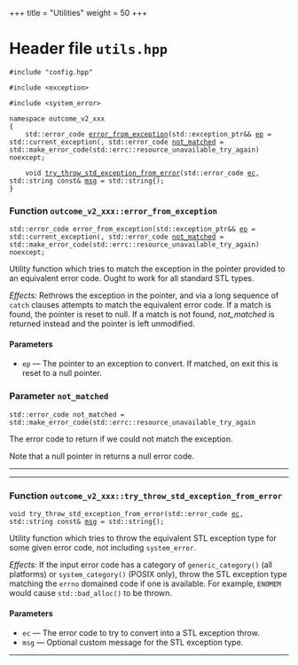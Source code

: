 +++
title = "Utilities"
weight = 50
+++
# Header file `utils.hpp`

<a id="standardese-utils.hpp"></a>

<pre><code class="standardese-language-cpp"><span class="pre">#include</span> <span class="pre">&quot;</span><span class="typ dec var fun">config.hpp</span><span class="pre">&quot;</span>

<span class="pre">#include</span> <span class="pre">&lt;</span><span class="typ dec var fun">exception</span><span class="pre">&gt;</span>

<span class="pre">#include</span> <span class="pre">&lt;</span><span class="typ dec var fun">system_error</span><span class="pre">&gt;</span>

<span class="kwd">namespace</span> <span class="typ dec var fun">outcome_v2_xxx</span>
<span class="pun">{</span>
    <span class="typ dec var fun">std::error_code</span> <a href="#standardese-outcome_v2_xxx::error_from_exception(std::exception_ptr&amp;&amp;,std::error_code)"><span class="typ dec var fun">error_from_exception</span></a><span class="pun">(</span><span class="typ dec var fun">std::exception_ptr</span><span class="pun">&amp;&amp;</span> <a href="#standardese-outcome_v2_xxx::error_from_exception(std::exception_ptr&amp;&amp;,std::error_code).ep"><span class="typ dec var fun">ep</span></a> <span class="pun">=</span> <span class="kwd">std</span><span class="pun">::</span><span class="kwd">current_exception</span><span class="pun">(</span><span class="pun">,</span> <span class="typ dec var fun">std::error_code</span> <a href="#standardese-outcome_v2_xxx::error_from_exception(std::exception_ptr&amp;&amp;,std::error_code).not_matched"><span class="typ dec var fun">not_matched</span></a> <span class="pun">=</span> <span class="kwd">std</span><span class="pun">::</span><span class="kwd">make_error_code</span><span class="pun">(</span><span class="kwd">std</span><span class="pun">::</span><span class="kwd">errc</span><span class="pun">::</span><span class="kwd">resource_unavailable_try_again</span><span class="pun">)</span> <span class="kwd">noexcept</span><span class="pun">;</span>

    <span class="kwd">void</span> <a href="#standardese-outcome_v2_xxx::try_throw_std_exception_from_error(std::error_code,std::stringconst&amp;)"><span class="typ dec var fun">try_throw_std_exception_from_error</span></a><span class="pun">(</span><span class="typ dec var fun">std::error_code</span> <a href="#standardese-outcome_v2_xxx::try_throw_std_exception_from_error(std::error_code,std::stringconst&amp;).ec"><span class="typ dec var fun">ec</span></a><span class="pun">,</span> <span class="typ dec var fun">std::string</span> <span class="kwd">const</span><span class="pun">&amp;</span> <a href="#standardese-outcome_v2_xxx::try_throw_std_exception_from_error(std::error_code,std::stringconst&amp;).msg"><span class="typ dec var fun">msg</span></a> <span class="pun">=</span> <span class="kwd">std</span><span class="pun">::</span><span class="kwd">string</span><span class="pun">{</span><span class="pun">)</span><span class="pun">;</span>
<span class="pun">}</span>
</code></pre>

<a id="standardese-outcome_v2_xxx"></a>

### Function `outcome_v2_xxx::error_from_exception`

<a id="standardese-outcome_v2_xxx::error_from_exception(std::exception_ptr&amp;&amp;,std::error_code)"></a>

<pre><code class="standardese-language-cpp"><span class="typ dec var fun">std::error_code</span> <span class="typ dec var fun">error_from_exception</span><span class="pun">(</span><span class="typ dec var fun">std::exception_ptr</span><span class="pun">&amp;&amp;</span> <a href="#standardese-outcome_v2_xxx::error_from_exception(std::exception_ptr&amp;&amp;,std::error_code).ep"><span class="typ dec var fun">ep</span></a> <span class="pun">=</span> <span class="kwd">std</span><span class="pun">::</span><span class="kwd">current_exception</span><span class="pun">(</span><span class="pun">,</span> <span class="typ dec var fun">std::error_code</span> <a href="#standardese-outcome_v2_xxx::error_from_exception(std::exception_ptr&amp;&amp;,std::error_code).not_matched"><span class="typ dec var fun">not_matched</span></a> <span class="pun">=</span> <span class="kwd">std</span><span class="pun">::</span><span class="kwd">make_error_code</span><span class="pun">(</span><span class="kwd">std</span><span class="pun">::</span><span class="kwd">errc</span><span class="pun">::</span><span class="kwd">resource_unavailable_try_again</span><span class="pun">)</span> <span class="kwd">noexcept</span><span class="pun">;</span>
</code></pre>

Utility function which tries to match the exception in the pointer provided to an equivalent error code. Ought to work for all standard STL types.

*Effects:* Rethrows the exception in the pointer, and via a long sequence of `catch` clauses attempts to match the equivalent error code. If a match is found, the pointer is reset to null. If a match is not found, *not\_matched* is returned instead and the pointer is left unmodified.

#### Parameters

  - `ep` &mdash; The pointer to an exception to convert. If matched, on exit this is reset to a null pointer.

### Parameter `not_matched`

<a id="standardese-outcome_v2_xxx::error_from_exception(std::exception_ptr&amp;&amp;,std::error_code).not_matched"></a>

<pre><code class="standardese-language-cpp"><span class="typ dec var fun">std::error_code</span> <span class="typ dec var fun">not_matched</span> <span class="pun">=</span> <span class="kwd">std</span><span class="pun">::</span><span class="kwd">make_error_code</span><span class="pun">(</span><span class="kwd">std</span><span class="pun">::</span><span class="kwd">errc</span><span class="pun">::</span><span class="kwd">resource_unavailable_try_again</span></code></pre>

The error code to return if we could not match the exception.

Note that a null pointer in returns a null error code.

-----

-----

### Function `outcome_v2_xxx::try_throw_std_exception_from_error`

<a id="standardese-outcome_v2_xxx::try_throw_std_exception_from_error(std::error_code,std::stringconst&amp;)"></a>

<pre><code class="standardese-language-cpp"><span class="kwd">void</span> <span class="typ dec var fun">try_throw_std_exception_from_error</span><span class="pun">(</span><span class="typ dec var fun">std::error_code</span> <a href="#standardese-outcome_v2_xxx::try_throw_std_exception_from_error(std::error_code,std::stringconst&amp;).ec"><span class="typ dec var fun">ec</span></a><span class="pun">,</span> <span class="typ dec var fun">std::string</span> <span class="kwd">const</span><span class="pun">&amp;</span> <a href="#standardese-outcome_v2_xxx::try_throw_std_exception_from_error(std::error_code,std::stringconst&amp;).msg"><span class="typ dec var fun">msg</span></a> <span class="pun">=</span> <span class="kwd">std</span><span class="pun">::</span><span class="kwd">string</span><span class="pun">{</span><span class="pun">)</span><span class="pun">;</span>
</code></pre>

Utility function which tries to throw the equivalent STL exception type for some given error code, not including `system_error`.

*Effects:* If the input error code has a category of `generic_category()` (all platforms) or `system_category()` (POSIX only), throw the STL exception type matching the `errno` domained code if one is available. For example, `ENOMEM` would cause `std::bad_alloc()` to be thrown.

#### Parameters

  - `ec` &mdash; The error code to try to convert into a STL exception throw.
  - `msg` &mdash; Optional custom message for the STL exception type.

-----
